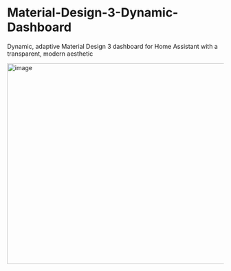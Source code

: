 # Material-Design-3-Dynamic-Dashboard
Dynamic, adaptive Material Design 3 dashboard for Home Assistant with a transparent, modern aesthetic

<img width="820" height="467" alt="image" src="https://github.com/user-attachments/assets/9674b6e7-c780-4349-a44f-ae0598c9af69" />
